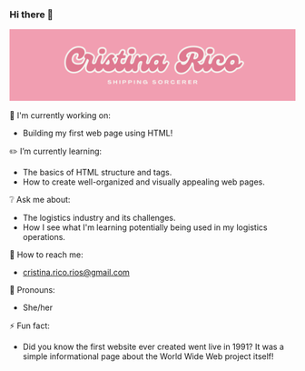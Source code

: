 ### Hi there 👋

![pinkbackgroundwithname](images/Pink-Bold-Retro-Aestheti.png)

💅 I'm currently working on:

- Building my first web page using HTML!

✏️ I’m currently learning:

- The basics of HTML structure and tags.
- How to create well-organized and visually appealing web pages.

❔ Ask me about:

- The logistics industry and its challenges.
- How I see what I'm learning potentially being used in my logistics operations.

📧 How to reach me:

- cristina.rico.rios@gmail.com

👩 Pronouns:

- She/her

⚡ Fun fact:

- Did you know the first website ever created went live in 1991? It was a simple informational page about the World Wide Web project itself!

